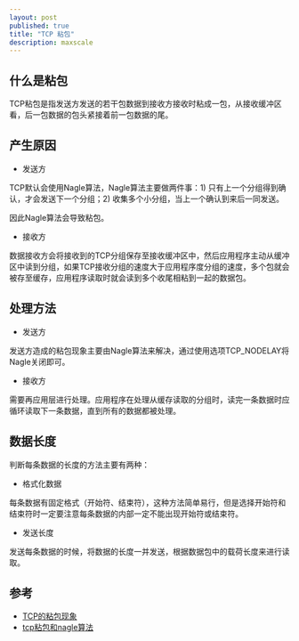 ```yaml
---
layout: post
published: true
title: "TCP 粘包"
description: maxscale
---
```

## 什么是粘包
TCP粘包是指发送方发送的若干包数据到接收方接收时粘成一包，从接收缓冲区看，后一包数据的包头紧接着前一包数据的尾。

## 产生原因
- 发送方

TCP默认会使用Nagle算法，Nagle算法主要做两件事：1) 只有上一个分组得到确认，才会发送下一个分组；2) 收集多个小分组，当上一个确认到来后一同发送。

因此Nagle算法会导致粘包。

- 接收方

数据接收方会将接收到的TCP分组保存至接收缓冲区中，然后应用程序主动从缓冲区中读到分组，如果TCP接收分组的速度大于应用程序度分组的速度，多个包就会被存至缓存，应用程序读取时就会读到多个收尾相粘到一起的数据包。

## 处理方法
- 发送方

发送方造成的粘包现象主要由Nagle算法来解决，通过使用选项TCP_NODELAY将Nagle关闭即可。

- 接收方

需要再应用层进行处理。应用程序在处理从缓存读取的分组时，读完一条数据时应循环读取下一条数据，直到所有的数据都被处理。

## 数据长度

判断每条数据的长度的方法主要有两种：
- 格式化数据

每条数据有固定格式（开始符、结束符），这种方法简单易行，但是选择开始符和结束符时一定要注意每条数据的内部一定不能出现开始符或结束符。

- 发送长度

发送每条数据的时候，将数据的长度一并发送，根据数据包中的载荷长度来进行读取。

## 参考
- [TCP的粘包现象](http://www.cnblogs.com/qiaoconglovelife/p/5733247.html)
- [tcp粘包和nagle算法](http://blog.csdn.net/stpeace/article/details/73702449)
